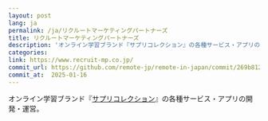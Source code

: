 ```yaml
---
layout: post
lang: ja
permalink: /ja/リクルートマーケティングパートナーズ
title: リクルートマーケティングパートナーズ
description: 'オンライン学習ブランド『サプリコレクション』の各種サービス・アプリの開発・運営。'
categories: 
link: https://www.recruit-mp.co.jp/
commit_url: https://github.com/remote-jp/remote-in-japan/commit/269b8121aa196f71e3b6ae053662484bf0056892
commit_at:  2025-01-16
---
```


<p>オンライン学習ブランド『<a href="https://www.recruit-mp.co.jp/service/sapuri.html">サプリコレクション</a>』の各種サービス・アプリの開発・運営。</p>
